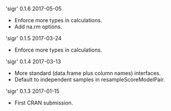 
'sigr' 0.1.6 2017-05-05

 * Enforce more types in calculations.
 * Add na.rm options.
 
'sigr' 0.1.5 2017-03-24

 * Enforce more types in calculations.

'sigr' 0.1.4 2017-03-13

 * More standard (data.frame plus column names) interfaces.
 * Default to independent samples in resampleScoreModelPair.

'sigr' 0.1.3 2017-01-15

 * First CRAN submission.
